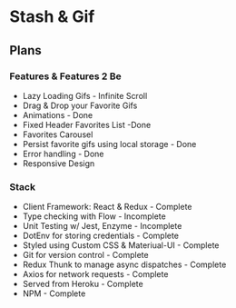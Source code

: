 # Stash & Gif

## Plans

### Features & Features 2 Be
* Lazy Loading Gifs - Infinite Scroll
* Drag & Drop your Favorite Gifs
* Animations - Done
* Fixed Header Favorites List -Done
* Favorites Carousel
* Persist favorite gifs using local storage - Done
* Error handling - Done
* Responsive Design


### Stack
* Client Framework: React & Redux - Complete
* Type checking with Flow - Incomplete
* Unit Testing w/ Jest, Enzyme - Incomplete
* DotEnv for storing credentials - Complete
* Styled using Custom CSS & Materiual-UI - Complete
* Git for version control - Complete
* Redux Thunk to manage async dispatches - Complete
* Axios for network requests - Complete
* Served from Heroku - Complete
* NPM - Complete
